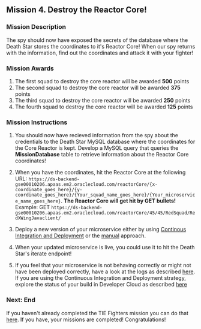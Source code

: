 ## Mission 4. Destroy the Reactor Core! ##

### Mission Description ###

The spy should now have exposed the secrets of the database where the Death Star stores the coordinates to it's Reactor Core! When our spy returns with the information, find out the coordinates and attack it with your fighter!

### Mission Awards ###

1. The first squad to destroy the core reactor will be awarded **500** points
2. The second squad to destroy the core reactor will be awarded **375** points
3. The third squad to destroy the core reactor will be awarded **250** points
4. The fourth squad to destroy the core reactor will be awarded **125** points

### Mission Instructions ###

1. You should now have recieved information from the spy about the credentials to the Death Star MySQL database where the coordinates for the Core Reactor is kept. Develop a MySQL query that queries the **MissionDatabase** table to retrieve information about the Reactor Core coordinates!

2. When you have the coordinates, hit the Reactor Core at the following URL:
```https://ds-backend-gse00010206.apaas.em2.oraclecloud.com/reactorCore/{x-coordinate_goes_here}/{y-coordinate_goes_here}/{Your_squad_name_goes_here}/{Your_microservice_name_goes_here}```. **The Reactor Core will get hit by GET bullets!**
Example: GET ```https://ds-backend-gse00010206.apaas.em2.oraclecloud.com/reactorCore/45/45/RedSquad/RedXWingJavaclient/```

3. Deploy a new version of your microservice either by using [Continous Integration and Deployment](deployment/cicd.md) or the [manual](deployment/manually.md) approach. 

4. When your updated microservice is live, you could use it to hit the Death Star's iterate endpoint!

5. If you feel that your microservice is not behaving correctly or might not have been deployed correctly, have a look at the logs as described [here](../logs.md). If you are using the Continuous Integration and Deployment strategy, explore the status of your build in Developer Cloud as described [here](../devcs.md)

### Next: End ###

If you haven't already completed the TIE Fighters mission you can do that [here](iterate.md). If you have, your missions are completed! Congratulations!
